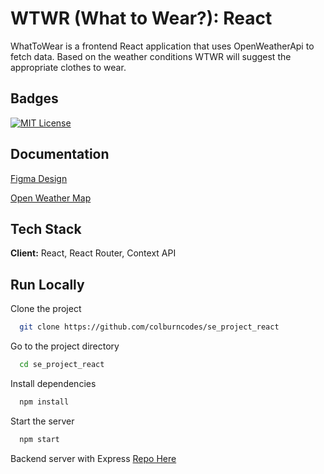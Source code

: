 
# WTWR (What to Wear?): React

WhatToWear is a frontend React application that uses OpenWeatherApi to fetch data. Based on the weather conditions WTWR will suggest the appropriate clothes to wear.


## Badges

[![MIT License](https://img.shields.io/badge/License-MIT-green.svg)](https://choosealicense.com/licenses/mit/)



## Documentation

[Figma Design](https://www.figma.com/file/DTojSwldenF9UPKQZd6RRb/Sprint-10%3A-WTWR?node-id=311-433&t=YgKEATMS2IJdVKvM-0)

[Open Weather Map](https://openweathermap.org/api)
## Tech Stack

**Client:** React, React Router, Context API



## Run Locally

Clone the project

```bash
  git clone https://github.com/colburncodes/se_project_react
```

Go to the project directory

```bash
  cd se_project_react
```

Install dependencies

```bash
  npm install
```

Start the server

```bash
  npm start
```

Backend server with Express [Repo Here](https://github.com/colburncodes/se_project_express
)


